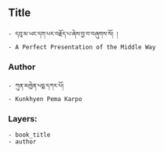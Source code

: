 ## Title
	- དབུ་མ་ཡང་དག་པར་བརྗོད་པ་ཞེས་བྱ་བ་བཞུགས་སོ། །
	- A Perfect Presentation of the Middle Way

### Author
	- ཀུན་མཁྱེན་པདྨ་དཀར་པོ།
	- Kunkhyen Pema Karpo

### Layers:
	- book_title
	- author

